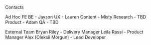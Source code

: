 Contacts

Ad Hoc 
 FE
 BE - Jayson
 UX - Lauren
 Content - Misty
 Research - TBD
 Product - Adam
 QA - TBD 


External Team 
 Bryan Riley - Delivery Manager
 Leila Rassi - Product Manager
 Alex (Oleksii Morgun) - Lead Developer


